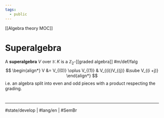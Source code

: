 ```yaml
---
tags:
  - public
---
```

[[Algebra theory MOC]]
# Superalgebra

A **superalgebra** $V$ over $\mathbb{K}$ $K$ is a $\mathbb{Z}_{2}$-[[graded algebra]] #m/def/falg 
$$
\begin{align*}
V &= V_{(0)} \oplus V_{(1)} & V_{(i)}V_{(j)} &\sube V_{(i +j)}
\end{align*}
$$
i.e. an algebra split into even and odd pieces with a product respecting the grading.

#
---
#state/develop | #lang/en | #SemBr
